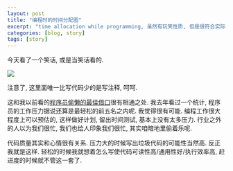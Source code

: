 ```yaml
---
layout: post
title: "编程时的时间分配图"
excerpt: "time allocation while programming, 虽然有玩笑性质, 但是很符合实际情况. "
categories: [blog, story]
tags: [story]
---
```


今天看了一个笑话, 或是当笑话看的. 

![](/media/content/time-allocation-while-programming.png)

注意了, 这里面唯一比写代码少的是写注释, 呵呵. 

这和我以前看的[程序员偷懒的最佳借口](/blog/2010/09/compiling.html)很有相通之处. 
我去年看过一个统计, 程序员的工作压力据说还算是最轻松的前五名之内呢. 我觉得很有可能. 编程工作很大程度上可以预估的, 这样做好计划, 留出时间测试, 基本上没有太多压力. 行业之外的人以为我们很忙, 我们也给人印象我们很忙, 其实咱暗地里偷着乐呢. 

代码质量其实和心情很有关系. 压力大的时候写出垃圾代码的可能性当然高. 反正我就是这样. 轻松的时候我就想着怎么写使代码可读性高/通用性好/执行效率高, 赶进度的时候就不管这一套了. 


